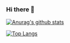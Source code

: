 ### Hi there 👋

[![Anurag's github stats](https://github-readme-stats.vercel.app/api?username=nerya0001&show_icons=true&theme=nord&hide=prs)](https://github.com/anuraghazra/github-readme-stats)

[![Top Langs](https://github-readme-stats.vercel.app/api/top-langs/?username=nerya0001&layout=compact&theme=nord)](https://github.com/nerya0001/github-readme-stats)


<!--
**nerya0001/nerya0001** is a ✨ _special_ ✨ repository because its `README.md` (this file) appears on your GitHub profile.

Here are some ideas to get you started:

- 🔭 I’m currently working on ...
- 🌱 I’m currently learning ...
- 👯 I’m looking to collaborate on ...
- 🤔 I’m looking for help with ...
- 💬 Ask me about ...
- 📫 How to reach me: ...
- 😄 Pronouns: ...
- ⚡ Fun fact: ...
-->
